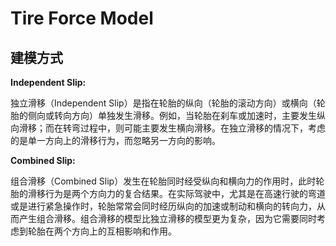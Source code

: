 # Tire Force Model
## 建模方式

**Independent Slip:**

独立滑移（Independent Slip）是指在轮胎的纵向（轮胎的滚动方向）或横向（轮胎的侧向或转向方向）单独发生滑移。例如，当轮胎在刹车或加速时，主要发生纵向滑移；而在转弯过程中，则可能主要发生横向滑移。在独立滑移的情况下，考虑的是单一方向上的滑移行为，而忽略另一方向的影响。

**Combined Slip:**

组合滑移（Combined Slip）发生在轮胎同时经受纵向和横向力的作用时，此时轮胎的滑移行为是两个方向力的复合结果。在实际驾驶中，尤其是在高速行驶的弯道或是进行紧急操作时，轮胎常常会同时经历纵向的加速或制动和横向的转向力，从而产生组合滑移。组合滑移的模型比独立滑移的模型更为复杂，因为它需要同时考虑到轮胎在两个方向上的互相影响和作用。